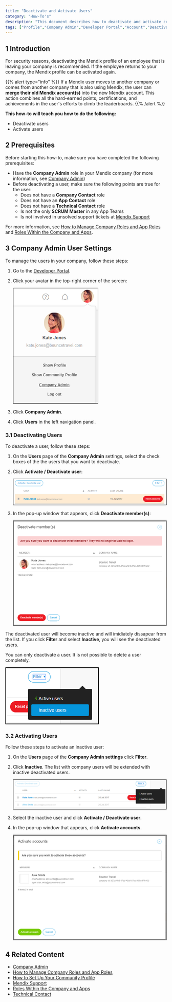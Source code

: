 ```yaml
---
title: "Deactivate and Activate Users"
category: "How-To's"
description: "This document describes how to deactivate and activate company users in the Developer Portal."
tags: ["Profile","Company Admin","Developer Portal","Account","Deactivate"]
---
```


## 1 Introduction

For security reasons, deactivating the Mendix profile of an employee that is leaving your company is recommended.
If the employee returns to your company, the Mendix profile can be activated again. 

{{% alert type="info" %}}
If a Mendix user moves to another company or comes from another company that is also using Mendix, the user can **merge their old Mendix account(s)** into the new Mendix account. This action combines all the hard-earned points, certifications, and achievements in the user's efforts to climb the leaderboards.
{{% /alert %}}

**This how-to will teach you how to do the following:**

* Deactivate users
* Activate users

## 2 Prerequisites

Before starting this how-to, make sure you have completed the following prerequisites:

* Have the **Company Admin** role in your Mendix company (for more information, see [Company Admin](/developerportal/companyadmin))
* Before deactivating a user, make sure the following points are true for the user:
    * Does not have a **Company Contact** role
    * Does not have an **App Contact** role
    * Does not have a **Technical Contact** role
    * Is not the only **SCRUM Master** in any App Teams
    * Is not involved in unsolved support tickets at [Mendix Support](https://support.mendix.com)

For more information, see [How to Manage Company Roles and App Roles](/developerportal/howto/change-roles) and [Roles Within the Company and Apps](/developerportal/general/roles).

## 3 Company Admin User Settings

To manage the users in your company, follow these steps:

1. Go to the [Developer Portal](http://home.mendix.com).
2.  Click your avatar in the top-right corner of the screen:

    ![](attachments/companyadmin/company-admin.png)

3. Click **Company Admin**.
4. Click **Users** in the left navigation panel.

### 3.1 Deactivating Users

To deactivate a user, follow these steps:

1.  On the **Users** page of the **Company Admin** settings, select the check boxes of the the users that you want to deactivate.
2.  Click **Activate / Deactivate user**:

    ![](attachments/companyadmin/deactivate.png)

2.  In the pop-up window that appears, click **Deactivate member(s)**:

    ![](attachments/companyadmin/deactivate-user.png)

The deactivated user will become inactive and will imidiately dissapear from the list. If you click **Filter** and select **Inactive**, you will see the deactivated users.

You can only deactivate a user. It is not possible to delete a user completely.

   ![](attachments/companyadmin/filter.png)

### 3.2 Activating Users

Follow these steps to activate an inactive user:    

1.  On the **Users** page of the **Company Admin settings** click **Filter**.
2.  Click **Inactive**. The list with company users will be extended with inactive deactivated users.

    ![](attachments/companyadmin/users.png)

3.  Select the inactive user and click **Activate / Deactivate user**.
4.  In the pop-up window that appears, click **Activate accounts**.         

    ![](attachments/companyadmin/activate-user.png) 

## 4 Related Content

* [Company Admin](/developerportal/companyadmin)
* [How to Manage Company Roles and App Roles](/developerportal/howto/change-roles)
* [How to Set Up Your Community Profile](/community/tools/how-to-set-up-your-profile)
* [Mendix Support](/howtogeneral/support)
* [Roles Within the Company and Apps](/developerportal/general/roles)
* [Technical Contact](/developerportal/general/technical-contact)
